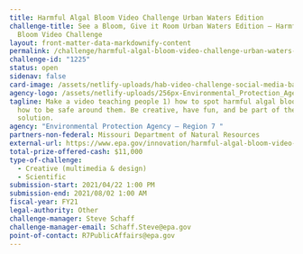 ```yaml
---
title: Harmful Algal Bloom Video Challenge Urban Waters Edition
challenge-title: See a Bloom, Give it Room Urban Waters Edition – Harmful Algal
  Bloom Video Challenge
layout: front-matter-data-markdownify-content
permalink: /challenge/harmful-algal-bloom-video-challenge-urban-waters-edition/
challenge-id: "1225"
status: open
sidenav: false
card-image: /assets/netlify-uploads/hab-video-challenge-social-media-banner.png
agency-logo: /assets/netlify-uploads/256px-Environmental_Protection_Agency_logo.png
tagline: Make a video teaching people 1) how to spot harmful algal blooms and 2)
  how to be safe around them. Be creative, have fun, and be part of the
  solution.
agency: "Environmental Protection Agency – Region 7 "
partners-non-federal: Missouri Department of Natural Resources
external-url: https://www.epa.gov/innovation/harmful-algal-bloom-video-challenge
total-prize-offered-cash: $11,000
type-of-challenge:
  - Creative (multimedia & design)
  - Scientific
submission-start: 2021/04/22 1:00 PM
submission-end: 2021/08/02 1:00 AM
fiscal-year: FY21
legal-authority: Other
challenge-manager: Steve Schaff
challenge-manager-email: Schaff.Steve@epa.gov
point-of-contact: R7PublicAffairs@epa.gov
---
```

